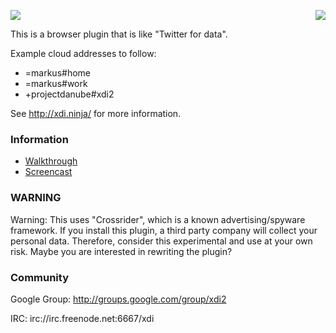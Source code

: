 <a href="http://projectdanube.org/" target="_blank"><img src="http://projectdanube.github.com/xdi2/images/projectdanube_logo.png" align="right"></a>
<img src="http://projectdanube.github.com/xdi-ninja/images/xdininja.png"><br>

This is a browser plugin that is like "Twitter for data".

Example cloud addresses to follow:

* =markus#home
* =markus#work
* +projectdanube#xdi2

See http://xdi.ninja/ for more information.

### Information

* [Walkthrough](https://github.com/projectdanube/xdi-ninja/wiki/Walkthrough)
* [Screencast](https://github.com/projectdanube/xdi-ninja/wiki/Screencast)

### WARNING

Warning: This uses "Crossrider", which is a known advertising/spyware framework. If you install
this plugin, a third party company will collect your personal data. Therefore, consider
this experimental and use at your own risk. Maybe you are interested in rewriting the plugin? 

### Community

Google Group: http://groups.google.com/group/xdi2

IRC: irc://irc.freenode.net:6667/xdi
